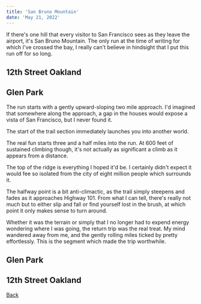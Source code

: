 ```yaml
---
title: 'San Bruno Mountain'
date: 'May 21, 2022'
---
```


<span data-behavior="introduction"></span>

If there's one hill that every visitor to San Francisco sees as they leave the airport, it's San Bruno Mountain. The only run at the time of writing for which I've crossed the bay, I really can't believe in hindsight that I put this run off for so long.

<span data-behavior="anchor" data-feature-index="0" data-mile-position="0"></span>
## 12th Street Oakland

<span data-behavior="anchor" data-feature-index="1" data-mile-position="0"></span>
## Glen Park

<span data-behavior="anchor" data-feature-index="1" data-mile-position="0"></span>
The run starts with a gently upward-sloping two mile approach. I'd imagined that somewhere along the approach, a gap in the houses would expose a vista of San Francisco, but I never found it.

<span data-behavior="anchor" data-feature-index="1" data-mile-position="2.5"></span>
The start of the trail section immediately launches you into another world. 

<span data-behavior="anchor" data-feature-index="1" data-mile-position="3.5"></span>
The real fun starts three and a half miles into the run. At 600 feet of sustained climbing though, it's not actually as significant a climb as it appears from a distance.

<span data-behavior="anchor" data-feature-index="1" data-mile-position="5.5"></span>
The top of the ridge is everything I hoped it'd be. I certainly didn't expect it would fee so isolated from the city of eight million people which surrounds it.

<span data-behavior="anchor" data-feature-index="1" data-mile-position="8.6"></span>
The halfway point is a bit anti-climactic, as the trail simply steepens and fades as it approaches Highway 101. From what I can tell, there's really not much but to either slip and fall or find yourself lost in the brush, at which point it only makes sense to turn around.

<span data-behavior="anchor" data-feature-index="1" data-mile-position="10.0"></span>
Whether it was the terrain or simply that I no longer had to expend energy wondering where I was going, the return trip was the real treat. My mind wandered away from me, and the gently rolling miles ticked by pretty effortlessly. This is the segment which made the trip worthwhile.

<span data-behavior="anchor" data-feature-index="2" data-mile-position="0"></span>
## Glen Park

<span data-behavior="anchor" data-feature-index="2" data-mile-position="15.28"></span>
## 12th Street Oakland

<span data-behavior="conclusion"></span>
[Back]()


